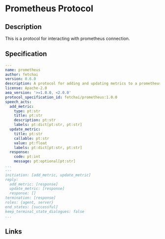 # Prometheus Protocol

## Description

This is a protocol for interacting with prometheus connection.

## Specification

```yaml
---
name: prometheus
author: fetchai
version: 0.6.0
description: A protocol for adding and updating metrics to a prometheus server.
license: Apache-2.0
aea_version: '>=1.0.0, <2.0.0'
protocol_specification_id: fetchai/prometheus:1.0.0
speech_acts:
  add_metric:
    type: pt:str
    title: pt:str
    description: pt:str
    labels: pt:dict[pt:str, pt:str]
  update_metric:
    title: pt:str
    callable: pt:str
    value: pt:float
    labels: pt:dict[pt:str, pt:str]
  response:
    code: pt:int
    message: pt:optional[pt:str]
...
---
initiation: [add_metric, update_metric]
reply:
  add_metric: [response]
  update_metric: [response]
  response: []
termination: [response]
roles: {agent, server}
end_states: [successful]
keep_terminal_state_dialogues: false
...
```

## Links
